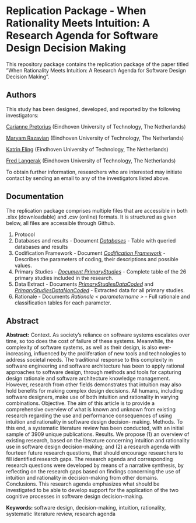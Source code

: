 
# Replication Package - When Rationality Meets Intuition: A Research Agenda for Software Design Decision Making

This repository package contains the replication package of the paper titled ”When Rationality Meets Intuition:
A Research Agenda for Software Design Decision Making”.


## Authors
This study has been designed, developed, and reported by the following investigators:

[Carianne Pretorius](mailto:c.pretorius@tue.nl?subject=ReplicationPackage) (Eindhoven University of Technology, The Netherlands)

[Maryam Razavian](mailto:m.razavian@tue.nl?subject=ReplicationPackage) (Eindhoven University of Technology, The Netherlands)

[Katrin Eling](mailto:k.eling@tue.nl?subject=ReplicationPackage) (Eindhoven University of Technology, The Netherlands)

[Fred Langerak](mailto:f.langerak@tue.nl?subject=ReplicationPackage)  (Eindhoven University of Technology, The Netherlands)

To obtain further information, researchers who are interested may initiate contact by sending an email to any of the investigators listed above.

## Documentation


The replication package comprises multiple files that are accessible in both .xlsx (downloadable) and .csv (online) formats. It is structured as given below, all files are accessible through Github. 

1.  Protocol
2. Databases and results - Document [_Databases_](databases.csv) - Table with queried databases and results
3. Codification Framework - Document [_Codification Framework_](https://github.com/CVSpaendonck/ReplicationPackageTest/blob/d8924b50c1c80541a8ccfe91a6feb220c6f5ba7c/Codification%20Framework.pdf)  - Describes the parameters of coding, their descriptions and possible values.
4. Primary Studies - [_Document PrimaryStudies_](PrimaryStudies.csv) - Complete table of the 26 primary studies included in the research. 
5. Data Extract - Documents [_PrimaryStudiesDataCoded_](PrimaryStudiesDataCoded.csv) and [_PrimaryStudiesDataNonCoded_](PrimaryStudiesDataNonCoded.csv) - Extracted data for all primary studies.
6. Rationale - Documents _Rationale < parametername >_ - Full rationale and classification tables for each parameter. 


## Abstract 

**Abstract:** Context. As society’s reliance on software systems escalates over time, so too does the cost
of failure of these systems. Meanwhile, the complexity of software systems, as well as their design, is
also ever-increasing, influenced by the proliferation of new tools and technologies to address societal
needs. The traditional response to this complexity in software engineering and software architecture
has been to apply rational approaches to software design, through methods and tools for capturing
design rationale and software architecture knowledge management. However, research from other fields
demonstrates that intuition may also hold benefits for making complex design decisions. All humans,
including software designers, make use of both intuition and rationality in varying combinations.
Objective. The aim of this article is to provide a comprehensive overview of what is known and
unknown from existing research regarding the use and performance consequences of using intuition and
rationality in software design decision- making.
Methods. To this end, a systematic literature review has been conducted, with an initial sample of
3909 unique publications.
Results. We propose (1) an overview of existing research, based on the literature concerning intuition
and rationality use in software design decision-making; and (2) a research agenda with fourteen future
research questions, that should encourage researchers to fill identified research gaps. The research
agenda and corresponding research questions were developed by means of a narrative synthesis, by
reflecting on the research gaps based on findings concerning the use of intuition and rationality in
decision-making from other domains. Conclusions. This research agenda emphasizes what should be
investigated to be able to develop support for the application of the two cognitive processes in software
design decision-making.

**Keywords:** software design, decision-making, intuition, rationality, systematic literature review, research
agenda
